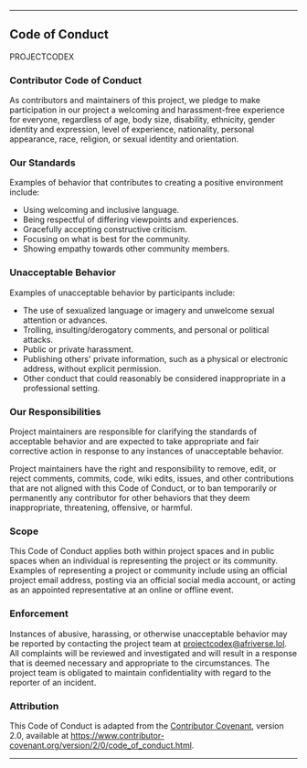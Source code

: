 
---

## Code of Conduct

PROJECTCODEX

### Contributor Code of Conduct

As contributors and maintainers of this project, we pledge to make participation in our project a welcoming and harassment-free experience for everyone, regardless of age, body size, disability, ethnicity, gender identity and expression, level of experience, nationality, personal appearance, race, religion, or sexual identity and orientation.

### Our Standards

Examples of behavior that contributes to creating a positive environment include:

- Using welcoming and inclusive language.
- Being respectful of differing viewpoints and experiences.
- Gracefully accepting constructive criticism.
- Focusing on what is best for the community.
- Showing empathy towards other community members.

### Unacceptable Behavior

Examples of unacceptable behavior by participants include:

- The use of sexualized language or imagery and unwelcome sexual attention or advances.
- Trolling, insulting/derogatory comments, and personal or political attacks.
- Public or private harassment.
- Publishing others' private information, such as a physical or electronic address, without explicit permission.
- Other conduct that could reasonably be considered inappropriate in a professional setting.

### Our Responsibilities

Project maintainers are responsible for clarifying the standards of acceptable behavior and are expected to take appropriate and fair corrective action in response to any instances of unacceptable behavior.

Project maintainers have the right and responsibility to remove, edit, or reject comments, commits, code, wiki edits, issues, and other contributions that are not aligned with this Code of Conduct, or to ban temporarily or permanently any contributor for other behaviors that they deem inappropriate, threatening, offensive, or harmful.

### Scope

This Code of Conduct applies both within project spaces and in public spaces when an individual is representing the project or its community. Examples of representing a project or community include using an official project email address, posting via an official social media account, or acting as an appointed representative at an online or offline event.

### Enforcement

Instances of abusive, harassing, or otherwise unacceptable behavior may be reported by contacting the project team at projectcodex@afriverse.lol. All complaints will be reviewed and investigated and will result in a response that is deemed necessary and appropriate to the circumstances. The project team is obligated to maintain confidentiality with regard to the reporter of an incident.

### Attribution

This Code of Conduct is adapted from the [Contributor Covenant](https://www.contributor-covenant.org), version 2.0, available at https://www.contributor-covenant.org/version/2/0/code_of_conduct.html.

---
